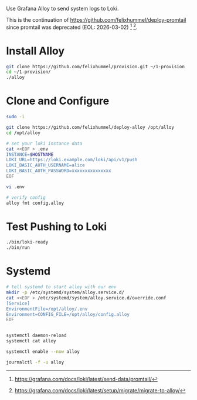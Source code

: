 Use Grafana Alloy to send system logs to Loki.

This is the continuation of https://github.com/felixhummel/deploy-promtail
since promtail was deprecated (EOL: 2026-03-02) [^1] [^2].

[^1]: https://grafana.com/docs/loki/latest/send-data/promtail/
[^2]: https://grafana.com/docs/loki/latest/setup/migrate/migrate-to-alloy/


# Install Alloy
```sh
git clone https://github.com/felixhummel/provision.git ~/1-provision
cd ~/1-provision/
./alloy
```


# Clone and Configure
```sh
sudo -i

git clone https://github.com/felixhummel/deploy-alloy /opt/alloy
cd /opt/alloy

# set your loki instance data
cat <<EOF > .env
INSTANCE=$HOSTNAME
LOKI_URL=https://loki.example.com/loki/api/v1/push
LOKI_BASIC_AUTH_USERNAME=alice
LOKI_BASIC_AUTH_PASSWORD=xxxxxxxxxxxxxxx
EOF

vi .env

# verify config
alloy fmt config.alloy
```


# Test Pushing to Loki
```sh
./bin/loki-ready
./bin/run
```


# Systemd
```sh
# tell systemd to start alloy with our env
mkdir -p /etc/systemd/system/alloy.service.d/
cat <<EOF > /etc/systemd/system/alloy.service.d/override.conf
[Service]
EnvironmentFile=/opt/alloy/.env
Environment=CONFIG_FILE=/opt/alloy/config.alloy
EOF


systemctl daemon-reload
systemctl cat alloy

systemctl enable --now alloy

journalctl -f -u alloy
```

